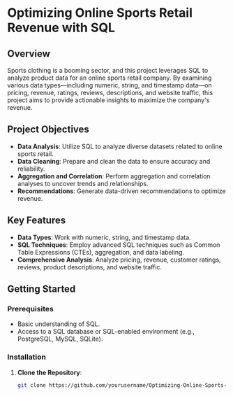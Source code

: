 # Optimizing Online Sports Retail Revenue with SQL

## Overview

Sports clothing is a booming sector, and this project leverages SQL to analyze product data for an online sports retail company. By examining various data types—including numeric, string, and timestamp data—on pricing, revenue, ratings, reviews, descriptions, and website traffic, this project aims to provide actionable insights to maximize the company's revenue.

## Project Objectives

- **Data Analysis**: Utilize SQL to analyze diverse datasets related to online sports retail.
- **Data Cleaning**: Prepare and clean the data to ensure accuracy and reliability.
- **Aggregation and Correlation**: Perform aggregation and correlation analyses to uncover trends and relationships.
- **Recommendations**: Generate data-driven recommendations to optimize revenue.

## Key Features

- **Data Types**: Work with numeric, string, and timestamp data.
- **SQL Techniques**: Employ advanced SQL techniques such as Common Table Expressions (CTEs), aggregation, and data labeling.
- **Comprehensive Analysis**: Analyze pricing, revenue, customer ratings, reviews, product descriptions, and website traffic.

## Getting Started

### Prerequisites

- Basic understanding of SQL.
- Access to a SQL database or SQL-enabled environment (e.g., PostgreSQL, MySQL, SQLite).

### Installation

1. **Clone the Repository**:
   ```bash
   git clone https://github.com/yourusername/Optimizing-Online-Sports-Retail-Revenue-by-SQL.git
